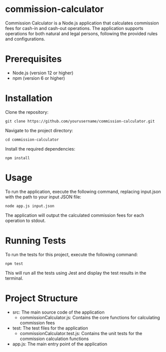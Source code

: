 # commission-calculator
Commission Calculator is a Node.js application that calculates commission fees for cash-in and cash-out operations. The application supports operations for both natural and legal persons, following the provided rules and configurations.

# Prerequisites
 * Node.js (version 12 or higher)
 * npm (version 6 or higher)

# Installation
Clone the repository:
```console
git clone https://github.com/yourusername/commission-calculator.git
```
Navigate to the project directory:
```console
cd commission-calculator
```
Install the required dependencies:
```console
npm install
```

# Usage
To run the application, execute the following command, replacing input.json with the path to your input JSON file:
```console
node app.js input.json
```
The application will output the calculated commission fees for each operation to stdout.

# Running Tests
To run the tests for this project, execute the following command:
```console
npm test
```
This will run all the tests using Jest and display the test results in the terminal.

# Project Structure
 * src: The main source code of the application
   * commissionCalculator.js: Contains the core functions for calculating commission fees
 * test: The test files for the application
   * commissionCalculator.test.js: Contains the unit tests for the commission calculation functions
 * app.js: The main entry point of the application
